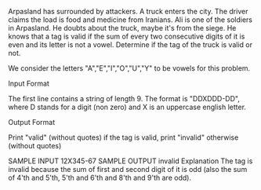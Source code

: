 Arpasland has surrounded by attackers. A truck enters the city. The driver claims the load is food and medicine from Iranians. Ali is one of the soldiers in Arpasland. He doubts about the truck, maybe it's from the siege. He knows that a tag is valid if the sum of every two consecutive digits of it is even and its letter is not a vowel. Determine if the tag of the truck is valid or not.

We consider the letters "A","E","I","O","U","Y" to be vowels for this problem.

Input Format

The first line contains a string of length 9. The format is "DDXDDD-DD", where D stands for a digit (non zero) and X is an uppercase english letter.

Output Format

Print "valid" (without quotes) if the tag is valid, print "invalid" otherwise (without quotes)

SAMPLE INPUT 
12X345-67
SAMPLE OUTPUT 
invalid
Explanation
The tag is invalid because the sum of first and second digit of it is odd (also the sum of 4'th and 5'th, 5'th and 6'th and 8'th and 9'th are odd).